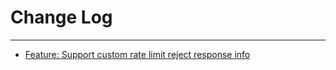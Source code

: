 # Change Log
---

- [Feature: Support custom rate limit reject response info](https://github.com/Tencent/spring-cloud-tencent/pull/128)

